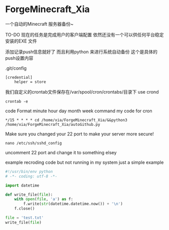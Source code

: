 # ForgeMinecraft_Xia
一个自动的Minecraft 服务器备份~

TO-DO
现在的任务是完成用户的客户端配置
依然还没有一个可以供任何平台稳定安装的EXE 文件



添加记录push信息就好了
而且利用python 来进行系统自动备份
这个是具体的push设置内容

.git/config
```
[credential]
    helper = store
```

我们自定义的crontab文件保存在/var/spool/cron/crontabs/目录下
use crond 

```
crontab -e
```

code Format 
minute hour day month week command
my code for cron
```
*/15 * * * * cd /home/xia/ForgeMinecraft_Xia/&&python3 /home/xia/ForgeMinecraft_Xia/autoGithub.py
```

Make sure you changed your 22 port to make your server more secure!
```
nano /etc/ssh/sshd_config
```
uncomment 22 port and change it to something elsey


example recroding code but not running in my system 
just a simple example
```python
#!/usr/bin/env python
# -*- coding: utf-8 -*-

import datetime

def write_file(file):
    with open(file, 'a') as f:
        f.write(str(datetime.datetime.now()) + '\n')
    f.close()

file = 'test.txt'
write_file(file)
```
